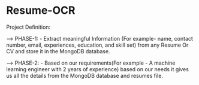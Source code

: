 # Resume-OCR

Project Definition:

--> PHASE-1:
      - Extract meaningful Information (For example- name, contact number, email, experiences, education, and skill set) from any Resume Or CV and store it         in the MongoDB database.
      
--> PHASE-2:
      - Based on our requirements(For example - A machine learning engineer with 2 years of experience) based on our needs it gives us all the details from         the MongoDB database and resumes file.
